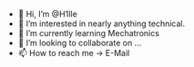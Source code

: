 - 👋 Hi, I’m @H1lle
- 👀 I’m interested in nearly anything technical.
- 🌱 I’m currently learning Mechatronics
- 💞️ I’m looking to collaborate on ...
- 📫 How to reach me -> E-Mail

<!---
H1lle/H1lle is a ✨ special ✨ repository because its `README.md` (this file) appears on your GitHub profile.
You can click the Preview link to take a look at your changes.
--->
